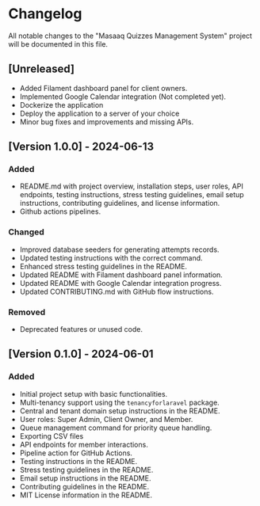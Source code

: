 # Changelog

All notable changes to the "Masaaq Quizzes Management System" project will be documented in this file.

## [Unreleased]

- Added Filament dashboard panel for client owners.
- Implemented Google Calendar integration (Not completed yet).
- Dockerize the application
- Deploy the application to a server of your choice
- Minor bug fixes and improvements and missing APIs.

## [Version 1.0.0] - 2024-06-13

### Added
- README.md with project overview, installation steps, user roles, API endpoints, testing instructions, stress testing guidelines, email setup instructions, contributing guidelines, and license information.
- Github actions pipelines.

### Changed

- Improved database seeders for generating attempts records.
- Updated testing instructions with the correct command.
- Enhanced stress testing guidelines in the README.
- Updated README with Filament dashboard panel information.
- Updated README with Google Calendar integration progress.
- Updated CONTRIBUTING.md with GitHub flow instructions.

### Removed

- Deprecated features or unused code.

## [Version 0.1.0] - 2024-06-01

### Added

- Initial project setup with basic functionalities.
- Multi-tenancy support using the `tenancyforlaravel` package.
- Central and tenant domain setup instructions in the README.
- User roles: Super Admin, Client Owner, and Member.
- Queue management command for priority queue handling.
- Exporting CSV files
- API endpoints for member interactions.
- Pipeline action for GitHub Actions.
- Testing instructions in the README.
- Stress testing guidelines in the README.
- Email setup instructions in the README.
- Contributing guidelines in the README.
- MIT License information in the README.
